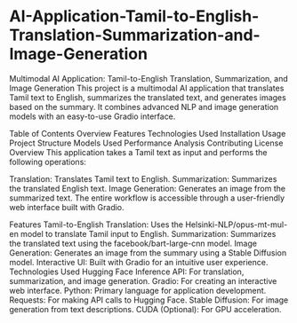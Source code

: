 # AI-Application-Tamil-to-English-Translation-Summarization-and-Image-Generation

Multimodal AI Application: Tamil-to-English Translation, Summarization, and Image Generation
This project is a multimodal AI application that translates Tamil text to English, summarizes the translated text, and generates images based on the summary. It combines advanced NLP and image generation models with an easy-to-use Gradio interface.

Table of Contents
Overview
Features
Technologies Used
Installation
Usage
Project Structure
Models Used
Performance Analysis
Contributing
License
Overview
This application takes a Tamil text as input and performs the following operations:

Translation: Translates Tamil text to English.
Summarization: Summarizes the translated English text.
Image Generation: Generates an image from the summarized text.
The entire workflow is accessible through a user-friendly web interface built with Gradio.

Features
Tamil-to-English Translation: Uses the Helsinki-NLP/opus-mt-mul-en model to translate Tamil input to English.
Summarization: Summarizes the translated text using the facebook/bart-large-cnn model.
Image Generation: Generates an image from the summary using a Stable Diffusion model.
Interactive UI: Built with Gradio for an intuitive user experience.
Technologies Used
Hugging Face Inference API: For translation, summarization, and image generation.
Gradio: For creating an interactive web interface.
Python: Primary language for application development.
Requests: For making API calls to Hugging Face.
Stable Diffusion: For image generation from text descriptions.
CUDA (Optional): For GPU acceleration.
